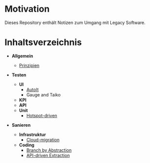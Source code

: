 # Motivation

Dieses Repository enthält Notizen zum Umgang mit Legacy Software.

# Inhaltsverzeichnis

- **Allgemein**
  - [Prinzipien](./allgemein/prinzipien.md)
- **Testen**
  - **UI**
    - [AutoIt](./testen/ui/autoit.md)
    - Gauge and Taiko
  - **KPI**
  - **API**
  - **Unit**
    - [Hotspot-driven](./testen/hotspot-driven.md) 

- **Sanieren**
  - **Infrastruktur**
    - [Cloud-migration](./sanieren/cloud-migration.md)
  - **Coding**
    - [Branch by Abstraction](./sanieren/branch-by-abstraction.md)
    - [API-driven Extraction](./sanieren/api-driven-extraction.md)
